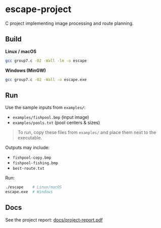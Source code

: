 # escape-project

C project implementing image processing and route planning.

## Build
**Linux / macOS**
```bash
gcc group7.c -O2 -Wall -lm -o escape
```

**Windows (MinGW)**
```bash
gcc group7.c -O2 -Wall -o escape.exe
```

## Run

Use the sample inputs from `examples/`:

* `examples/fishpool.bmp` (input image)
* `examples/pools.txt` (pool centers & sizes)

> To run, copy these files from `examples/` and place them next to the executable.

Outputs may include:

* `fishpool-copy.bmp`
* `fishpool-fishing.bmp`
* `best-route.txt`

Run:

```bash
./escape    # Linux/macOS
escape.exe  # Windows
```

## Docs

See the project report: [docs/project-report.pdf](docs/project-report.pdf)
